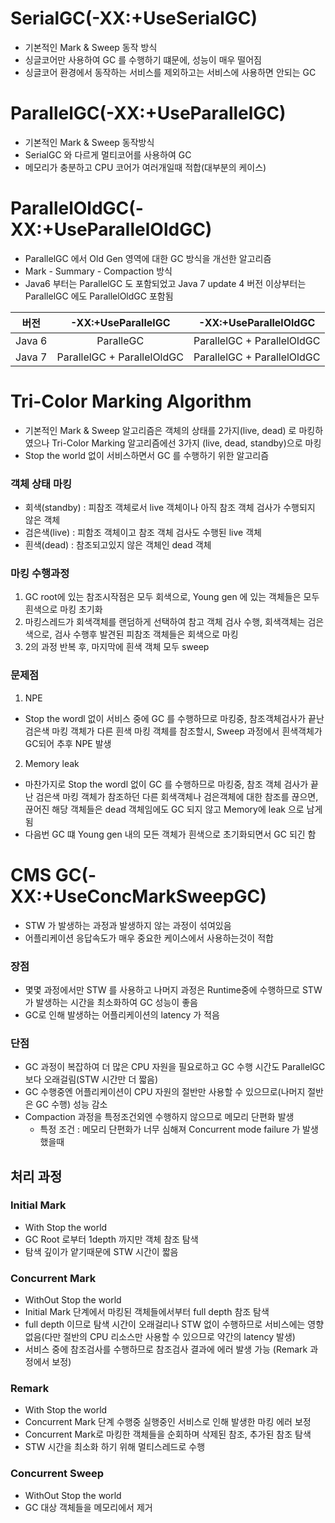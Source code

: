 # SerialGC(-XX:+UseSerialGC)
* 기본적인 Mark & Sweep 동작 방식
* 싱글코어만 사용하여 GC 를 수행하기 떄문에, 성능이 매우 떨어짐
* 싱글코어 환경에서 동작하는 서비스를 제외하고는 서비스에 사용하면 안되는 GC

# ParallelGC(-XX:+UseParallelGC)
* 기본적인 Mark & Sweep 동작방식
* SerialGC 와 다르게 멀티코어를 사용하여 GC
* 메모리가 충분하고 CPU 코어가 여러개일때 적합(대부분의 케이스)

# ParallelOldGC(-XX:+UseParallelOldGC)
* ParallelGC 에서 Old Gen 영역에 대한 GC 방식을 개선한 알고리즘
* Mark - Summary - Compaction 방식
* Java6 부터는 ParallelGC 도 포함되었고 Java 7 update 4 버전 이상부터는 ParallelGC 에도 ParallelOldGC 포함됨

| 버전 | -XX:+UseParallelGC | -XX:+UseParallelOldGC|
|:----:|:-------------:|:---------------:|
|Java 6 | ParalleGC | ParallelGC + ParallelOldGC |
|Java 7 | ParallelGC + ParallelOldGC | ParallelGC + ParallelOldGC |

# Tri-Color Marking Algorithm
* 기본적인 Mark & Sweep 알고리즘은 객체의 상태를 2가지(live, dead) 로 마킹하였으나 Tri-Color Marking 알고리즘에선 3가지 (live, dead, standby)으로 마킹
* Stop the world 없이 서비스하면서 GC 를 수행하기 위한 알고리즘

### 객체 상태 마킹
* 회색(standby) : 피참조 객체로서 live 객체이나 아직 참조 객체 검사가 수행되지 않은 객체
* 검은색(live) : 피함조 객체이고 참조 객체 검사도 수행된 live 객체
* 흰색(dead) : 참조되고있지 않은 객체인 dead 객체

### 마킹 수행과정
1. GC root에 있는 참조시작점은 모두 회색으로, Young gen 에 있는 객체들은 모두 흰색으로 마킹 초기화
2. 마킹스레드가 회색객체를 랜덤하게 선택하여 참고 객체 검사 수행, 회색객체는 검은색으로, 검사 수행후 발견된 피참조 객체들은 회색으로 마킹
3. 2의 과정 반복 후, 마지막에 흰색 객체 모두 sweep

### 문제점
1. NPE
* Stop the wordl 없이 서비스 중에 GC 를 수행하므로 마킹중, 참조객체검사가 끝난 검은색 마킹 객체가 다른 흰색 마킹 객체를 참조할시, Sweep 과정에서 흰색객체가 GC되어 추후 NPE 발생

2. Memory leak
* 마찬가지로 Stop the wordl 없이 GC 를 수행하므로 마킹중, 참조 객체 검사가 끝난 검은색 마킹 객체가 참조하던 다른 회색객체나 검은객체에 대한 참조를 끊으면, 끊어진 해당 객체들은 dead 객체임에도 GC 되지 않고 Memory에 leak 으로 남게됨
* 다음번 GC 떄 Young gen 내의 모든 객체가 흰색으로 초기화되면서 GC 되긴 함

# CMS GC(-XX:+UseConcMarkSweepGC)
* STW 가 발생하는 과정과 발생하지 않는 과정이 섞여있음
* 어플리케이션 응답속도가 매우 중요한 케이스에서 사용하는것이 적합

### 장점
* 몇몇 과정에서만 STW 를 사용하고 나머지 과정은 Runtime중에 수행하므로 STW가 발생하는 시간을 최소화하여 GC 성능이 좋음
* GC로 인해 발생하는 어플리케이션의 latency 가 적음

### 단점
* GC 과정이 복잡하여 더 많은 CPU 자원을 필요로하고 GC 수행 시간도 ParallelGC 보다 오래걸림(STW 시간만 더 짧음)
* GC 수행중엔 어플리케이션이 CPU 자원의 절반만 사용할 수 있으므로(나머지 절반은 GC 수행) 성능 감소
* Compaction 과정을 특정조건외엔 수행하지 않으므로 메모리 단편화 발생
    * 특정 조건 : 메모리 단편화가 너무 심해져 Concurrent mode failure 가 발생했을때

## 처리 과정
### Initial Mark
* With Stop the world
* GC Root 로부터 1depth 까지만 객체 참조 탐색
* 탐색 깊이가 얕기때문에 STW 시간이 짧음

### Concurrent Mark
* WithOut Stop the world
* Initial Mark 단계에서 마킹된 객체들에서부터 full depth 참조 탐색
* full depth 이므로 탐색 시간이 오래걸리나 STW 없이 수행하므로 서비스에는 영향 없음(다만 절반의 CPU 리소스만 사용할 수 있으므로 약간의 latency 발생)
* 서비스 중에 참조검사를 수행하므로 참조검사 결과에 에러 발생 가능 (Remark 과정에서 보정)

### Remark
* With Stop the world
* Concurrent Mark 단계 수행중 실행중인 서비스로 인해 발생한 마킹 에러 보정
* Concurrent Mark로 마킹한 객체들을 순회하며 삭제된 참조, 추가된 참조 탐색
* STW 시간을 최소화 하기 위해 멀티스레드로 수행

### Concurrent Sweep
* WithOut Stop the world
* GC 대상 객체들을 메모리에서 제거